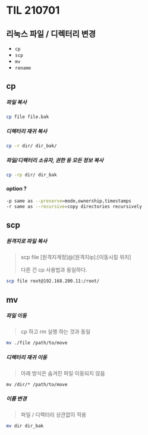 # TIL 210701



## 리눅스 파일 / 디렉터리 변경

* `cp`
* `scp`
* `mv`
* `rename`



## cp

##### 파일 복사

```bash
cp file file.bak
```

##### 디렉터리 재귀 복사

```bash
cp -r dir/ dir_bak/
```

##### 파일/디렉터리 소유자, 권한 등 모든 정보 복사

```bash
cp -rp dir/ dir_bak
```

#### option ? 

```bash
-p same as --preserve=mode,ownership,timestamps
-r same as --recursive=copy directories recursively
```



## scp

##### 원격지로 파일 복사

> scp file [원격지계정]@[원격지ip]:[이동시킬 위치]
>
> 다른 건 cp 사용법과 동일하다.

```bash
scp file root@192.168.200.11:/root/
```



## mv

##### 파일 이동

> cp 하고 rm 실행 하는 것과 동일

```bash
mv ./file /path/to/move
```

##### 디렉터리 재귀 이동

> 아래 방식은 숨겨진 파일 이동되지 않음

```
mv /dir/* /path/to/move
```

##### 이름 변경

> 파일 / 디렉터리 상관없이 적용

```bash
mv dir dir_bak
```

